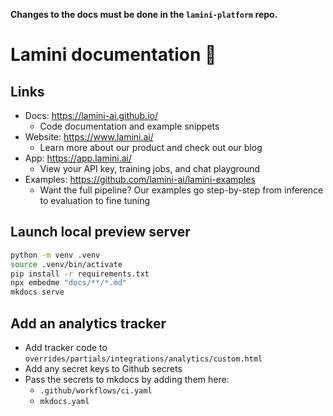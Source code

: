 **Changes to the docs must be done in the `lamini-platform` repo.**

# Lamini documentation 🦙

## Links

* Docs: <https://lamini-ai.github.io/>
  * Code documentation and example snippets
* Website: <https://www.lamini.ai/>
  * Learn more about our product and check out our blog
* App: <https://app.lamini.ai/>
  * View your API key, training jobs, and chat playground
* Examples: <https://github.com/lamini-ai/lamini-examples>
  * Want the full pipeline? Our examples go step-by-step from inference to evaluation to fine tuning

## Launch local preview server

```bash
python -m venv .venv
source .venv/bin/activate
pip install -r requirements.txt
npx embedme "docs/**/*.md"
mkdocs serve
```

## Add an analytics tracker

* Add tracker code to `overrides/partials/integrations/analytics/custom.html`
* Add any secret keys to Github secrets
* Pass the secrets to mkdocs by adding them here:
  * `.github/workflows/ci.yaml`
  * `mkdocs.yaml`
